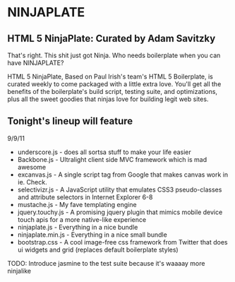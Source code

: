 NINJAPLATE
==========

HTML 5 NinjaPlate: Curated by Adam Savitzky
-------------------------------------------
That's right. This shit just got Ninja. Who needs boilerplate when you can have NINJAPLATE?

HTML 5 NinjaPlate, Based on Paul Irish's team's HTML 5 Boilerplate, is curated weekly to come packaged with a little extra love. You'll get all the benefits of the boilerplate's build script, testing suite, and optimizations, plus all the sweet goodies that ninjas love for building legit web sites.

Tonight's lineup will feature
-----------------------------

9/9/11
* underscore.js - does all sortsa stuff to make your life easier
* Backbone.js - Ultralight client side MVC framework which is mad awesome
* excanvas.js - A single script tag from Google that makes canvas work in ie. Check.
* selectivizr.js - A JavaScript utility that emulates CSS3 pseudo-classes and attribute selectors in Internet Explorer 6-8
* mustache.js - My fave templating engine
* jquery.touchy.js - A promising jquery plugin that mimics mobile device touch apis for a more native-like experience
* ninjaplate.js - Everything in a nice bundle
* ninjaplate.min.js - Everything in a nice small bundle
* bootstrap.css - A cool image-free css framework from Twitter that does ui widgets and grid (replaces default boilerplate styles)

TODO: Introduce jasmine to the test suite because it's waaaay more ninjalike